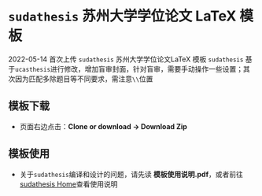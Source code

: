 # `sudathesis` 苏州大学学位论文 LaTeX 模板 

2022-05-14 首次上传 `sudathesis` 苏州大学学位论文LaTeX 模板
`sudathesis` 基于`ucasthesis`进行修改，增加盲审封面，针对盲审，需要手动操作一些设置；其次因为匹配多除题目等不同要求，需注意`\\`位置

## 模板下载

* 页面右边点击：**Clone or download -> Download Zip**

## 模板使用

 * 关于`sudathesis`编译和设计的问题，请先读 **模板使用说明.pdf**，或者前往[sudathesis Home](https://github.com/sudathesis/sudathesis/wiki)查看使用说明

